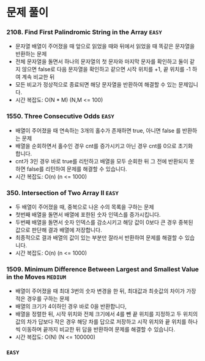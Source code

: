# 문제 풀이

### 2108. Find First Palindromic String in the Array ```EASY```
- 문자열 배열이 주어졌을 때 앞으로 읽었을 때와 뒤에서 읽었을 때 똑같은 문자열을 반환하는 문제
- 전체 문자열을 돌면서 하나의 문자열의 첫 문자와 마지막 문자를 확인하고 둘이 같지 않으면 false로 다음 문자열을 확인하고 같으면 시작 위치를 +1, 끝 위치를 -1 하여 계속 비교한 뒤
- 모든 비교가 정상적으로 종료되면 해당 문자열을 반환하여 해결할 수 있는 문제입니다.
- 시간 복잡도: O(N * M) (N,M <= 100)

### 1550. Three Consecutive Odds ```EASY```
- 배열이 주어졌을 때 연속하는 3개의 홀수가 존재하면 true, 아니면 false 를 반환하는 문제
- 배열을 순회하면서 홀수인 경우 cnt를 증가시키고 아닌 경우 cnt를 0으로 초기화 합니다.
- cnt가 3인 경우 바로 true를 리턴하고 배열을 모두 순회한 뒤 그 전에 반환되지 못하면 false를 리턴하여 문제를 해결할 수 있습니다.
- 시간 복잡도: O(n) (n <= 1000)

### 350. Intersection of Two Array II ```EASY```
- 두 배열이 주어졌을 때, 중복으로 나온 수의 목록을 구하는 문제
- 첫번째 배열을 돌면서 배열에 포한된 숫자 인덱스를 증가시킵니다.
- 두번째 배열을 돌면서 숫자 인덱스를 감소시키고 해당 값이 0보다 큰 경우 중복된 값으로 판단해 결과 배열에 저장합니다.
- 최종적으로 결과 배열의 값이 있는 부분만 잘라서 반환하여 문제를 해결할 수 있습니다.
- 시간 복잡도: O(n) (n <= 1000)

### 1509. Minimum Difference Between Largest and Smallest Value in the Moves ```MEDIUM```
- 배열이 주어졌을 때 최대 3번의 숫자 변경을 한 뒤, 최대값과 최솟값의 차이가 가장 적은 경우를 구하는 문제
- 배열의 크기가 4이하인 경우 바로 0을 반환합니다,
- 배열을 정렬한 뒤, 시작 위치와 전체 크기에서 4를 뺀 끝 위치를 지정하고 두 위치의 값의 차가 답보다 작은 경우 해당 차를 답으로 저장하고 시작 위치와 끝 위치를 하나씩 이동하며 끝까지 비교한 뒤 답을 반환하여 문제를 해결할 수 있습니다.
- 시간 복잡도: O(N) (N <= 100000)

### ```EASY```



